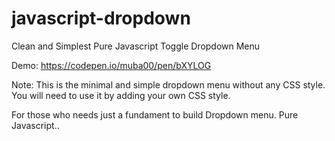 # javascript-dropdown
Clean and Simplest Pure Javascript Toggle Dropdown Menu

Demo: https://codepen.io/muba00/pen/bXYLOG

Note: This is the minimal and simple dropdown menu without any CSS style. You will need to use it by adding your own CSS style.

For those who needs just a fundament to build Dropdown menu. Pure Javascript..
